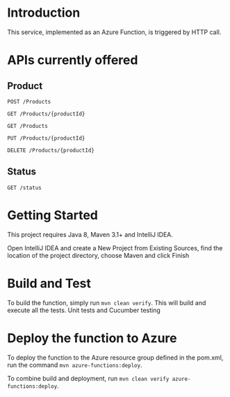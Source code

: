# Introduction 
This service, implemented as an Azure Function, is triggered by HTTP call.
 
# APIs currently offered

## Product

`POST /Products`

`GET /Products/{productId}`

`GET /Products`

`PUT /Products/{productId}`

`DELETE /Products/{productId}`

## Status

`GET /status`

# Getting Started
This project requires Java 8, Maven 3.1+ and IntelliJ IDEA.

Open IntelliJ IDEA and create a New Project from Existing Sources, find the location of the project directory, choose Maven and click Finish

# Build and Test
To build the function, simply run `mvn clean verify`. This will build and execute all the tests. 
Unit tests and Cucumber testing

# Deploy the function to Azure
To deploy the function to the Azure resource group defined in the pom.xml,
run the command `mvn azure-functions:deploy`.

To combine build and deployment, run `mvn clean verify azure-functions:deploy`. 
